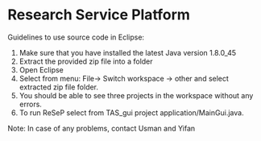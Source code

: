 # Research Service Platform

Guidelines to use source code in Eclipse:

1. Make sure that you have installed the latest Java version 1.8.0_45
2. Extract the provided zip file into a folder
3. Open Eclipse
4. Select from menu: File-> Switch workspace -> other and select extracted zip file folder.
5. You should be able to see three projects in the workspace without any errors.
6. To run ReSeP select from TAS_gui project application/MainGui.java.

Note: In case of any problems, contact Usman and Yifan
